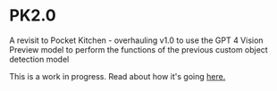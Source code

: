 # PK2.0
A revisit to Pocket Kitchen - overhauling v1.0 to use the GPT 4 Vision Preview model to perform the functions of the previous custom object detection model

This is a work in progress. Read about how it's going [here.](http://bit.ly/PocketKitchenv2)
